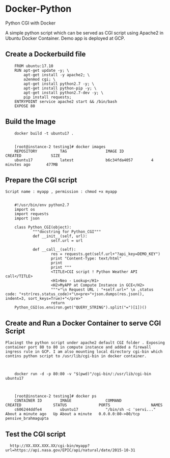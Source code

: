 # Docker-Python
Python CGI with Docker


A simple python script which can be served as CGI script using Apache2 in Ubuntu Docker Container. Demo app is deployed at GCP.

Create a Dockerbuild file
-------------------------

      
        FROM ubuntu:17.10
        RUN apt-get update -y; \
            apt-get install -y apache2; \
            a2enmod cgi; \
            apt-get install python2.7 -y; \
            apt-get install python-pip -y; \
            apt-get install python2.7-dev -y; \
            pip install requests;
        ENTRYPOINT service apache2 start && /bin/bash
        EXPOSE 80
        
        
Build the Image
---------------

        docker build -t ubuntu17 .
        
   
        [root@instance-2 testing]# docker images
        REPOSITORY          TAG                 IMAGE ID            CREATED             SIZE
        ubuntu17            latest              b6c34fda4057        4 minutes ago       477MB
        
        
        
Prepare the CGI script
----------------------
    Script name : myapp , permission : chmod +x myapp

     
        #!/usr/bin/env python2.7
        import os
        import requests
        import json

        class Python_CGI(object):
                """docstring for Python_CGI"""
                def __init__(self, url):
                        self.url = url

                def __call__(self):
                        res = requests.get(self.url+"?api_key=DEMO_KEY")
                        print "Content-Type: text/html"
                        print
                        print """
                        <TITLE>CGI script ! Python Weather API call</TITLE>
                        <H1>Neo - Lookup</H1>
                        <H2>MyAPP at Compute Instance in GCE</H2>
                        """+"\n Request URL : "+self.url+" \n ,status code: "+str(res.status_code)+"\n<pre>"+json.dumps(res.json(), indent=3, sort_keys=True)+"</pre>"
                        return
        Python_CGI(os.environ.get("QUERY_STRING").split("=")[1])()
        


Create and Run a Docker Container to serve CGI Script
-----------------------------------------------------
    Placingt the python script under apache2 default CGI folder . Exposing container port 80 to 80 in compute instance and added a firewall ingress rule in GCP. I am also mounting local directory cgi-bin which contins python script to /usr/lib/cgi-bin in docker container.
    

    
        docker run -d -p 80:80 -v "$(pwd)"/cgi-bin/:/usr/lib/cgi-bin ubuntu17
        

    
        [root@instance-2 testing]# docker ps
        CONTAINER ID        IMAGE               COMMAND                  CREATED              STATUS              PORTS                  NAMES
        c606244ddfe4        ubuntu17            "/bin/sh -c 'servi..."   About a minute ago   Up About a minute   0.0.0.0:80->80/tcp   pensive_brahmagupta
        
Test the CGI script
-------------------


  
      http://XX.XXX.XXX.XX/cgi-bin/myapp?url=https://api.nasa.gov/EPIC/api/natural/date/2015-10-31
